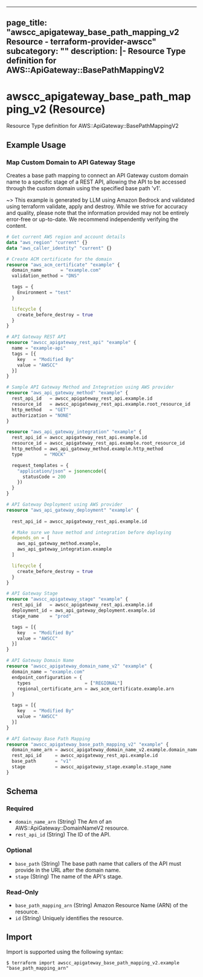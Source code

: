 
---
page_title: "awscc_apigateway_base_path_mapping_v2 Resource - terraform-provider-awscc"
subcategory: ""
description: |-
  Resource Type definition for AWS::ApiGateway::BasePathMappingV2
---

# awscc_apigateway_base_path_mapping_v2 (Resource)

Resource Type definition for AWS::ApiGateway::BasePathMappingV2

## Example Usage

### Map Custom Domain to API Gateway Stage

Creates a base path mapping to connect an API Gateway custom domain name to a specific stage of a REST API, allowing the API to be accessed through the custom domain using the specified base path 'v1'.

~> This example is generated by LLM using Amazon Bedrock and validated using terraform validate, apply and destroy. While we strive for accuracy and quality, please note that the information provided may not be entirely error-free or up-to-date. We recommend independently verifying the content.

```terraform
# Get current AWS region and account details
data "aws_region" "current" {}
data "aws_caller_identity" "current" {}

# Create ACM certificate for the domain
resource "aws_acm_certificate" "example" {
  domain_name       = "example.com"
  validation_method = "DNS"

  tags = {
    Environment = "test"
  }

  lifecycle {
    create_before_destroy = true
  }
}

# API Gateway REST API
resource "awscc_apigateway_rest_api" "example" {
  name = "example-api"
  tags = [{
    key   = "Modified By"
    value = "AWSCC"
  }]
}

# Sample API Gateway Method and Integration using AWS provider
resource "aws_api_gateway_method" "example" {
  rest_api_id   = awscc_apigateway_rest_api.example.id
  resource_id   = awscc_apigateway_rest_api.example.root_resource_id
  http_method   = "GET"
  authorization = "NONE"
}

resource "aws_api_gateway_integration" "example" {
  rest_api_id = awscc_apigateway_rest_api.example.id
  resource_id = awscc_apigateway_rest_api.example.root_resource_id
  http_method = aws_api_gateway_method.example.http_method
  type        = "MOCK"

  request_templates = {
    "application/json" = jsonencode({
      statusCode = 200
    })
  }
}

# API Gateway Deployment using AWS provider
resource "aws_api_gateway_deployment" "example" {
  
  rest_api_id = awscc_apigateway_rest_api.example.id

  # Make sure we have method and integration before deploying
  depends_on = [
    aws_api_gateway_method.example,
    aws_api_gateway_integration.example
  ]

  lifecycle {
    create_before_destroy = true
  }
}

# API Gateway Stage
resource "awscc_apigateway_stage" "example" {
  rest_api_id   = awscc_apigateway_rest_api.example.id
  deployment_id = aws_api_gateway_deployment.example.id
  stage_name    = "prod"

  tags = [{
    key   = "Modified By"
    value = "AWSCC"
  }]
}

# API Gateway Domain Name
resource "awscc_apigateway_domain_name_v2" "example" {
  domain_name = "example.com"
  endpoint_configuration = {
    types                    = ["REGIONAL"]
    regional_certificate_arn = aws_acm_certificate.example.arn
  }

  tags = [{
    key   = "Modified By"
    value = "AWSCC"
  }]
}

# API Gateway Base Path Mapping
resource "awscc_apigateway_base_path_mapping_v2" "example" {
  domain_name_arn = awscc_apigateway_domain_name_v2.example.domain_name_arn
  rest_api_id     = awscc_apigateway_rest_api.example.id
  base_path       = "v1"
  stage           = awscc_apigateway_stage.example.stage_name
}
```

<!-- schema generated by tfplugindocs -->
## Schema

### Required

- `domain_name_arn` (String) The Arn of an AWS::ApiGateway::DomainNameV2 resource.
- `rest_api_id` (String) The ID of the API.

### Optional

- `base_path` (String) The base path name that callers of the API must provide in the URL after the domain name.
- `stage` (String) The name of the API's stage.

### Read-Only

- `base_path_mapping_arn` (String) Amazon Resource Name (ARN) of the resource.
- `id` (String) Uniquely identifies the resource.

## Import

Import is supported using the following syntax:

```shell
$ terraform import awscc_apigateway_base_path_mapping_v2.example "base_path_mapping_arn"
```
